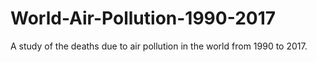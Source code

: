 # World-Air-Pollution-1990-2017
A study of the deaths due to air pollution in the world from 1990 to 2017.
